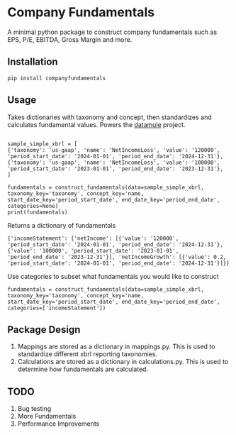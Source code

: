 # Company Fundamentals

A minimal python package to construct company fundamentals such as EPS, P/E, EBITDA, Gross Margin and more. 

## Installation
```
pip install companyfundamentals
```

## Usage
Takes dictionaries with taxonomy and concept, then standardizes and calculates fundamental values. Powers the [datamule](https://github.com/john-friedman/datamule-python) project.
```

sample_simple_xbrl = [
{'taxonomy': 'us-gaap', 'name': 'NetIncomeLoss', 'value': '120000', 'period_start_date': '2024-01-01', 'period_end_date': '2024-12-31'},
{'taxonomy': 'us-gaap', 'name': 'NetIncomeLoss', 'value': '100000', 'period_start_date': '2023-01-01', 'period_end_date': '2023-12-31'},
]

fundamentals = construct_fundamentals(data=sample_simple_xbrl, taxonomy_key='taxonomy', concept_key='name, start_date_key='period_start_date', end_date_key='period_end_date', categories=None)
print(fundamentals)
```

Returns a dictionary of fundamentals
```
{'incomeStatement': {'netIncome': [{'value': '120000', 'period_start_date': '2024-01-01', 'period_end_date': '2024-12-31'}, {'value': '100000', 'period_start_date': '2023-01-01', 'period_end_date': '2023-12-31'}], 'netIncomeGrowth': [{'value': 0.2, 'period_start_date': '2024-01-01', 'period_end_date': '2024-12-31'}]}}
```

Use categories to subset what fundamentals you would like to construct
```
fundamentals = construct_fundamentals(data=sample_simple_xbrl, taxonomy_key='taxonomy', concept_key='name, start_date_key='period_start_date', end_date_key='period_end_date', categories=['incomeStatement'])
```

## Package Design
1. Mappings are stored as a dictionary in mappings.py. This is used to standardize different xbrl reporting taxonomies.
2. Calculations are stored as a dictionary in calculations.py. This is used to determine how fundamentals are calculated.

## TODO
1. Bug testing
2. More Fundamentals
3. Performance Improvements